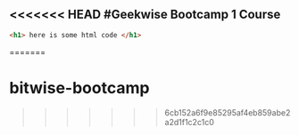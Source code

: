 <<<<<<< HEAD
#Geekwise Bootcamp 1 Course
---
```html
<h1> here is some html code </h1>
```
=======
# bitwise-bootcamp
>>>>>>> 6cb152a6f9e85295af4eb859abe2a2d1f1c2c1c0
